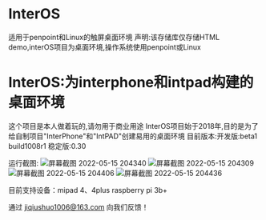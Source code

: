 # InterOS
适用于penpoint和Linux的触屏桌面环境
声明:该存储库仅存储HTML demo,interOS项目为桌面环境,操作系统使用penpoint或Linux
# InterOS:为interphone和intpad构建的桌面环境
这个项目是本人做着玩的,请勿用于商业用途
InterOS项目始于2018年,目的是为了给自制项目"InterPhone"和"IntPAD"创建易用的桌面环境
目前版本:开发版:beta1 build1008r1   稳定版:0.30

运行截图:
![屏幕截图 2022-05-15 204340](https://user-images.githubusercontent.com/86058148/168473577-ffea56d9-b9f7-40be-8533-c8aa3a2ad2d3.png)
![屏幕截图 2022-05-15 204309](https://user-images.githubusercontent.com/86058148/168473617-888ffd0b-d2de-47ea-91ce-9eadc5159e05.png)
![屏幕截图 2022-05-15 204406](https://user-images.githubusercontent.com/86058148/168473640-f6001475-93ee-4315-baef-1e42b70b8917.png)
![屏幕截图 2022-05-15 204436](https://user-images.githubusercontent.com/86058148/168473643-3b3b6548-eead-4949-a320-2a763bfdcfda.png)

目前支持设备：mipad 4、4plus   raspberry pi 3b+

通过 jiqiushuo1006@163.com 向我们反馈！
